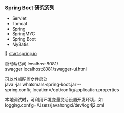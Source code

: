 ### Spring Boot 研究系列
- Servlet
- Tomcat
- Spring
- SpringMVC
- Spring Boot
- MyBatis

👻 [start.spring.io](https://start.spring.io)

启动后访问 localhost:8081/ <br />
swagger localhost:8081/swagger-ui.html

可以外部配置文件启动 <br />
java -jar whatsmars-spring-boot.jar --spring.config.location=/opt/config/application.properties <br />

本地调试时，可利用环境变量灵活设置开发环境，如logging.config=/Users/javahongxi/dev/log4j2.xml